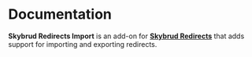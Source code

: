 # Documentation

**Skybrud Redirects Import** is an add-on for [**Skybrud Redirects**](https://github.com/skybrud/Skybrud.Umbraco.Redirects.Import) that adds support for importing and exporting redirects.